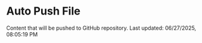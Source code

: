 # Auto Push File

Content that will be pushed to GitHub repository.
Last updated: 06/27/2025, 08:05:19 PM